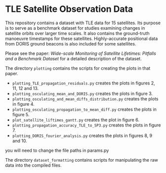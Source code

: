 # TLE Satellite Observation Data

This repository contains a dataset with TLE data for 15 satellites. Its purpose is to serve as a benchmark dataset for 
studies examining changes in satellite orbits over larger time scales. It also contains the ground-truth manoeuvre timestamps
for these satellites. Highly-accurate positional data from DORIS ground beacons is also included for some satellites.

Please see the paper: *Wide-scale Monitoring of Satellite Lifetimes: Pitfalls and a Benchmark Dataset* for a detailed 
description of the dataset.

The directory `plotting` contains the scripts for creating the plots in that paper.
- `plotting_TLE_propagation_residuals.py` creates the plots in figures 2, 11, 12 and 13.
- `plotting_osculating_mean_and_DORIS.py` creates the plots in figure 3.
- `plotting_osculating_and_mean_diffs_distribution.py` creates the plots in figure 4.
- `plotting_osculating_propagation_to_mean_diff.py` creates the plots in figure 5.
- `plot_satellite_liftimes_gantt.py` creates the plot in figure 6.
- `plotting_propagation_accuracy_TLE_to_SP3.py` creates the plots in figure 7.
- `plotting_DORIS_fourier_analysis.py` creates the plots in figures 8, 9 and 10.

you will need to change the file paths in params.py

The directory `dataset_formatting` contains scripts for manipulating the raw data into the compiled files.